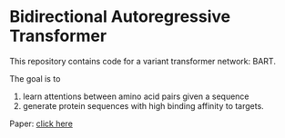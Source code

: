 # Bidirectional Autoregressive Transformer
This repository contains code for a variant transformer network: BART. 

The goal is to 
1. learn attentions between amino acid pairs given a sequence
2. generate protein sequences with high binding affinity to targets.  

Paper: [click here](https://arxiv.org/abs/1910.13461)
